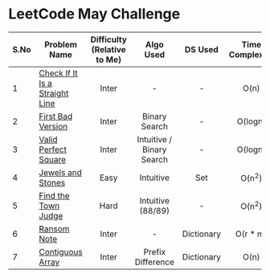 # LeetCode May Challenge

| S.No | Problem Name | Difficulty (Relative to Me) | Algo Used | DS Used | Time Complexity | Space Complexity | Solution Required |
|------|--------------|:---:|:---:|:---:|:---:|:---:| :---: |
|  1   | [Check If It Is a Straight Line](https://leetcode.com/problems/check-if-it-is-a-straight-line/) | Inter | - | - | O(n) | O(1) | :heavy_check_mark:
|  2   | [First Bad Version](https://leetcode.com/problems/first-bad-version/) | Inter | Binary Search | - | O(logn) | O(1) | :heavy_check_mark:
|  3   | [Valid Perfect Square](https://leetcode.com/problems/valid-perfect-square/) | Inter | Intuitive / Binary Search | - | O(logn) | O(1) | :heavy_check_mark:
|  4   | [Jewels and Stones](https://leetcode.com/problems/jewels-and-stones/) | Easy | Intuitive | Set | O(n<sup>2</sup>) | O(1) | :wavy_dash:
|  5   | [Find the Town Judge](https://leetcode.com/problems/find-the-town-judge) | Hard | Intuitive (88/89) | - | O(n<sup>2</sup>) | O(n) | :heavy_check_mark:
|  6   | [Ransom Note](https://leetcode.com/problems/ransom-note/) | Inter | - | Dictionary | O(r * m) | O(m) | :heavy_check_mark:
|  7   | [Contiguous Array](https://leetcode.com/problems/contiguous-array/) | Inter | Prefix Difference | Dictionary | O(n) | O(n) | :heavy_check_mark:

